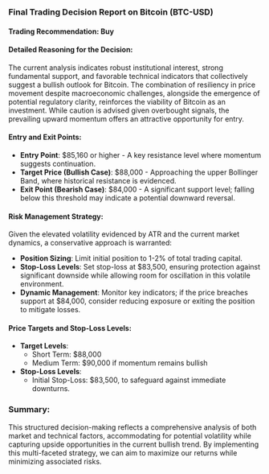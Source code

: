 ### Final Trading Decision Report on Bitcoin (BTC-USD)

#### Trading Recommendation: **Buy**

#### Detailed Reasoning for the Decision:
The current analysis indicates robust institutional interest, strong fundamental support, and favorable technical indicators that collectively suggest a bullish outlook for Bitcoin. The combination of resiliency in price movement despite macroeconomic challenges, alongside the emergence of potential regulatory clarity, reinforces the viability of Bitcoin as an investment. While caution is advised given overbought signals, the prevailing upward momentum offers an attractive opportunity for entry.

#### Entry and Exit Points:
- **Entry Point**: $85,160 or higher - A key resistance level where momentum suggests continuation.
- **Target Price (Bullish Case)**: $88,000 - Approaching the upper Bollinger Band, where historical resistance is evidenced.
- **Exit Point (Bearish Case)**: $84,000 - A significant support level; falling below this threshold may indicate a potential downward reversal.

#### Risk Management Strategy:
Given the elevated volatility evidenced by ATR and the current market dynamics, a conservative approach is warranted:
- **Position Sizing**: Limit initial position to 1-2% of total trading capital.
- **Stop-Loss Levels**: Set stop-loss at $83,500, ensuring protection against significant downside while allowing room for oscillation in this volatile environment.
- **Dynamic Management**: Monitor key indicators; if the price breaches support at $84,000, consider reducing exposure or exiting the position to mitigate losses.

#### Price Targets and Stop-Loss Levels:
- **Target Levels**:
  - Short Term: $88,000 
  - Medium Term: $90,000 if momentum remains bullish
- **Stop-Loss Levels**: 
  - Initial Stop-Loss: $83,500, to safeguard against immediate downturns.
  
### Summary:
This structured decision-making reflects a comprehensive analysis of both market and technical factors, accommodating for potential volatility while capturing upside opportunities in the current bullish trend. By implementing this multi-faceted strategy, we can aim to maximize our returns while minimizing associated risks.